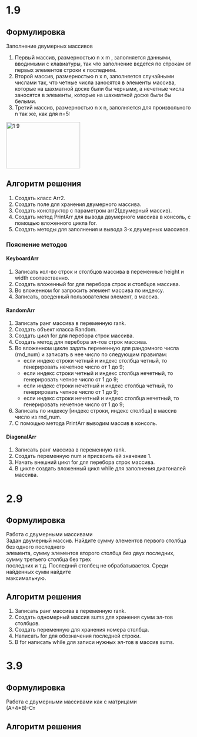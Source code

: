 ﻿<h1>1.9</h1>
<h2>Формулировка</h2>

Заполнение двумерных массивов<br>
1. Первый массив, размерностью n х m , заполняется данными, вводимыми с клавиатуры, так что
заполнение ведется по строкам от первых элементов строки к последним.
1. Второй массив, размерностью n х n, заполняется случайными числами так, что четные числа
заносятся в элементы массива, которые на шахматной доске были бы черными, а нечетные числа
заносятся в элементы, которые на шахматной доске были бы белыми.
1. Третий массив, размерностью n х n, заполняется для произвольного n так же, как для n=5:
<img width="201" height="126" alt="1 9" src="https://github.com/user-attachments/assets/f31bcbe5-af75-42e7-aa29-7d625ebe9054" />




<h2> Алгоритм решения </h2>

1. Создать класс Arr2.
1. Создать поле для хранения двумерного массива.
1. Создать конструктор с параметром arr2(двумерный массив).
1. Создать метод PrintArr для вывода двумерного массива в консоль, с помощью вложенного цикла for.
1. Создать методы для заполнения и вывода 3-х двумерных массивов.

<h3> Пояснение методов </h3>



<h4>KeyboardArr</h4>

1. Записать кол-во строк и столбцов массива в переменные height и width соотвественно.
1. Создать вложенный for для перебора строк и столбцов массива.
1. Во вложенном for запросить элемент массива по индексу.
1. Записать, введенный пользователем элемент, в массив.

<h4>RandomArr</h4>

1. Записать ранг массива в переменную rank.
1. Создать объект класса Random.
1. Создать цикл for для перебора строк массива.
1. Создать метод для перебора эл-тов строк массива.
1. Во вложенном цикле задать переменную для рандомного числа (rnd_num) и записать в нее число по следующим правилам:
    * если индекс строки четный и индекс столбца четный, то генерировать нечетное число от 1 до 9;
    * если индекс строки четный и индекс столбца нечетный, то генерировать четное число от 1 до 9;
    * если индекс строки нечетный и индекс столбца четный, то генерировать четное число от 1 до 9;
    * если индекс строки нечетный и индекс столбца нечетный, то генерировать нечетное число от 1 до 9;
1. Записать по индексу [индекс строки, индекс столбца] в массив число из rnd_num.
1. С помощью метода PrintArr выводим массив в консоль.

<h4>DiagonalArr</h4>

1. Записать ранг массива в переменную rank.
1. Создать переменную num и присвоить ей значение 1.
1. Начать внешний цикл for для перебора строк массива.
1. В цикле создать вложенный цикл while для заполнения диагоналей массива.


<h1>2.9</h1>
<h2>Формулировка</h2>

Работа с двумерными массивами<br>
Задан двумерный массив. Найдите сумму элементов первого столбца без одного последнего<br>
элемента, сумму элементов второго столбца без двух последних, сумму третьего столбца без трех<br>
последних и т.д. Последний столбец не обрабатывается. Среди найденных сумм найдите<br>
максимальную.

<h2>Алгоритм решения</h2>

1. Записать ранг массива в переменную rank.
1. Создать одномерный массив sums для хранения сумм эл-тов столбцов.
1. Создать переменную для хранения номера столбца.
1. Написать for для обозначения последней строки.
1. В for написать while для записи нужных эл-тов в массив sums.

<h1>3.9</h1>
<h2>Формулировка</h2>

Работа с двумерными массивами как с матрицами<br>
(А+4*В)-Ст

<h2>Алгоритм решения</h2>

